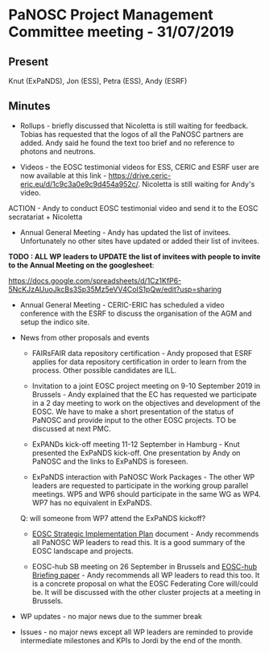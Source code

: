 PaNOSC Project Management Committee meeting - 31/07/2019
=======================================================================

Present
-------
Knut (ExPaNDS), Jon (ESS), Petra (ESS), Andy (ESRF)


Minutes
-------

* Rollups - briefly discussed that Nicoletta is still waiting for feedback. Tobias has requested that the logos of all the PaNOSC partners are added. Andy said he found the text too brief and no reference to photons and neutrons. 

* Videos - the EOSC testimonial videos for ESS, CERIC and ESRF user are now available at this link - https://drive.ceric-eric.eu/d/1c9c3a0e9c9d454a952c/. Nicoletta is still waiting for Andy's video. 

ACTION - Andy to conduct EOSC testimonial video and send it to the EOSC secratariat + Nicoletta

* Annual General Meeting - Andy has updated the list of invitees. Unfortunately no other sites have updated or added their list of invitees. 

**TODO : ALL WP leaders to UPDATE the list of invitees with people to invite to the Annual Meeting on the googlesheet**:

https://docs.google.com/spreadsheets/d/1Cz1KfP6-5NcKJzAUuoJkcBs3Sp35Mz5eVV4CoIS1pQw/edit?usp=sharing

* Annual General Meeting - CERIC-ERIC has scheduled a video conference with the ESRF to discuss the organisation of the AGM and setup the indico site. 

* News from other proposals and events
    * FAIRsFAIR data repository certification - Andy proposed that ESRF applies for data repository certification in order to learn from the process. Other possible candidates are ILL.

    * Invitation to a joint EOSC project meeting on 9-10 September 2019 in Brussels - Andy explained that the EC has requested we participate in a 2 day meeting to work on the objectives and development of the EOSC. We have to make a short presentation of the status of PaNOSC and provide input to the other EOSC projects. TO be discussed at next PMC.

    * ExPANDs kick-off meeting 11-12 September in Hamburg - Knut presented the ExPaNDS kick-off. One presentation by Andy on PaNOSC and the links to ExPaNDS is foreseen. 

	* ExPaNDS interaction with PaNOSC Work Packages - The other WP leaders are requested to participate in the working group parallel meetings. WP5 and WP6 should participate in the same WG as WP4. WP7 has no equivalent in ExPaNDS. 

    Q: will someone from WP7 attend the ExPaNDS kickoff?

	* [EOSC Strategic Implementation Plan](https://publications.europa.eu/en/publication-detail/-/publication/78ae5276-ae8e-11e9-9d01-01aa75ed71a1) document - Andy recommends all PaNOSC WP leaders to read this. It is a good summary of the EOSC landscape and projects.

	* EOSC-hub SB meeting on 26 September in Brussels and [EOSC-hub Briefing paper](https://www.eosc-hub.eu/sites/default/files/EOSC-hub%20Briefing%20Paper%20-%20EOSC%20Federating%20Core%20Governance%20and%20Sustainability%20Public_0.pdf) - Andy recommends all WP leaders to read this too. It is a concrete proposal on what the EOSC Federating Core will/could be. It will be discussed with the other cluster projects at a meeting in Brussels.

* WP updates - no major news due to the summer break

* Issues - no major news except all WP leaders are reminded to provide intermediate milestones and KPIs to Jordi by the end of the month.
